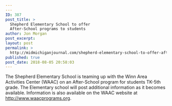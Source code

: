 ```yaml
---
---
ID: 387
post_title: >
  Shepherd Elementary School to offer
  After-School programs to students
author: Jon Morgan
post_excerpt:
layout: post
permalink: >
  http://midmichiganjournal.com/shepherd-elementary-school-to-offer-after-school-programs-to-students
published: true
post_date: 2018-08-05 20:58:03
---
```

<p>The Shepherd Elementary School is teaming up with the Winn Area Activities Center (WAAC) on an After-School program for students TK-5th grade. The Elementary school will post additional information as it becomes available. Information is also available on the WAAC website at <a href="http://www.waacprograms.org"><a href="http://www.waacprograms.org">http://www.waacprograms.org</a></a>.</p>